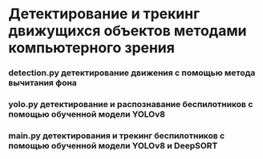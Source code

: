 # Детектирование и трекинг движущихся объектов методами компьютерного зрения

### detection.py детектирование движения с помощью метода вычитания фона
### yolo.py детектирование и распознавание беспилотников с помощью обученной модели YOLOv8
### main.py детектирования и трекинг беспилотников с помощью обученной модели YOLOv8 и DeepSORT